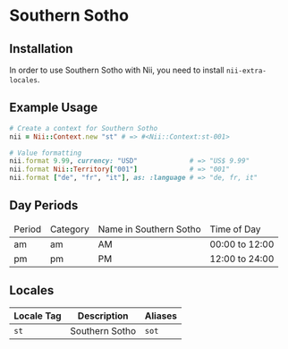 <!-- This file has been generated. Source: src/docs/languages/_template.md.erb -->

# Southern Sotho

## Installation

In order to use Southern Sotho with Nii, you need to install `nii-extra-locales`.

## Example Usage

``` ruby
# Create a context for Southern Sotho
nii = Nii::Context.new "st" # => #<Nii::Context:st-001>

# Value formatting
nii.format 9.99, currency: "USD"             # => "US$ 9.99"
nii.format Nii::Territory["001"]             # => "001"
nii.format ["de", "fr", "it"], as: :language # => "de, fr, it"
```

## Day Periods


<table>
  <thead>
    <tr>
      <td>Period</td>
      <td>Category</td>
      <td>Name in Southern Sotho</td>
      <td>Time of Day</td>
    </tr>
  </thead>
  <tbody>
    <tr>
      <td>am</td>
      <td>am</td>
      <td>AM</td>
      <td>00:00 to 12:00</td>
    </tr>
    <tr>
      <td>pm</td>
      <td>pm</td>
      <td>PM</td>
      <td>12:00 to 24:00</td>
    </tr>
  </tbody>
</table>



## Locales

<table>
  <thead>
    <tr>
      <th>Locale Tag</th>
      <th>Description</th>
      <th>Aliases</th>
    </tr>
  </thead>
  <tbody>
    <tr>
      <td><code>st</code></td>
      <td>Southern Sotho</td>
      <td><code>sot</code></td>
    </tr>
  </tbody>
</table>

